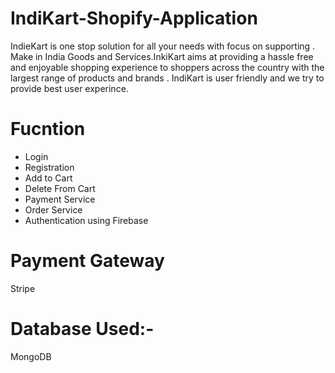 # IndiKart-Shopify-Application

IndieKart is one stop solution for all your needs with focus on supporting .
Make in India Goods and Services.InkiKart aims at providing a hassle free and enjoyable shopping experience to shoppers across the country with the largest range of products and brands . IndiKart is user friendly and we try to provide best user experince.

# Fucntion
<ul>
<li> Login<br>
<li> Registration<br>
<li> Add to Cart<br>
<li> Delete From Cart<br>
<li> Payment Service<br>
<li> Order Service <br>
<li>  Authentication using Firebase<br>
</ul>

# Payment Gateway
Stripe

# Database Used:- 
MongoDB

